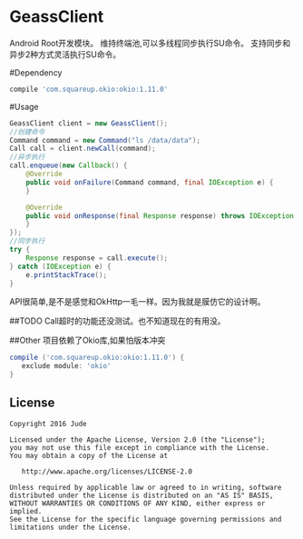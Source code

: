 # GeassClient
Android Root开发模块。
维持终端池,可以多线程同步执行SU命令。
支持同步和异步2种方式灵活执行SU命令。

#Dependency
```Groovy
compile 'com.squareup.okio:okio:1.11.0'
```
#Usage
```java
GeassClient client = new GeassClient();
//创建命令
Command command = new Command("ls /data/data");
Call call = client.newCall(command);
//异步执行
call.enqueue(new Callback() {
    @Override
    public void onFailure(Command command, final IOException e) {
    }

    @Override
    public void onResponse(final Response response) throws IOException {
    }
});
//同步执行
try {
    Response response = call.execute();
} catch (IOException e) {
    e.printStackTrace();
}
```
API很简单,是不是感觉和OkHttp一毛一样。因为我就是膜仿它的设计啊。

##TODO
Call超时的功能还没测试。也不知道现在的有用没。

##Other
项目依赖了Okio库,如果怕版本冲突
```Groovy
compile ('com.squareup.okio:okio:1.11.0') {
   exclude module: 'okio'
}
```

License
-------

    Copyright 2016 Jude

    Licensed under the Apache License, Version 2.0 (the "License");
    you may not use this file except in compliance with the License.
    You may obtain a copy of the License at

       http://www.apache.org/licenses/LICENSE-2.0

    Unless required by applicable law or agreed to in writing, software
    distributed under the License is distributed on an "AS IS" BASIS,
    WITHOUT WARRANTIES OR CONDITIONS OF ANY KIND, either express or implied.
    See the License for the specific language governing permissions and
    limitations under the License.






